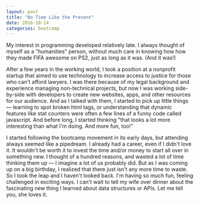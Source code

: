 ```yaml
---
layout: post
title: "No Time Like the Present"
date: 2016-10-14
categories: bootcamp
---
```


My interest in programming developed relatively late. I always thought of myself as a "humanities" person, without much care in knowing how how they made FIFA awesome on PS2, just as long as it was. (And it was!)

After a few years in the working world, I took a position at a nonprofit startup that aimed to use technology to increase access to justice for those who can't afford lawyers. I was there because of my legal background and experience managing non-technical projects, but now I was working side-by-side with developers to create new websites, apps, and other resources for our audience. And as I talked with them, I started to pick up little things — learning to spot broken html tags, or understanding that dynamic features like stat counters were often a few lines of a funny code called javascript. And before long, I started thinking "that looks a lot more interesting than what I'm doing. And more fun, too!"

I started following the bootcamp movement in its early days, but attending always seemed like a pipedream. I already had a career, even if I didn't love it. It wouldn't be worth it to invest the time and/or money to start all over in something new. I thought of a hundred reasons, and wasted a lot of time thinking them up — I imagine a lot of us probably did. But as I was coming up on a big birthday, I realized that there just isn't any more time to waste. So I took the leap and I haven't looked back. I'm having so much fun, feeling challenged in exciting ways. I can't wait to tell my wife over dinner about the fascinating new thing I learned about data structures or APIs. Let me tell you, she loves it.
